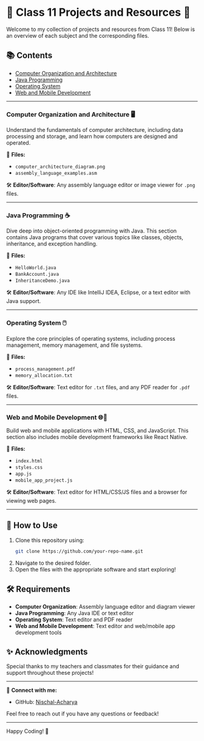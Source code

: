 # 🌟 Class 11 Projects and Resources 🌟

Welcome to my collection of projects and resources from Class 11! Below is an overview of each subject and the corresponding files.

## 📚 Contents

- [Computer Organization and Architecture](#computer-organization-and-architecture)
- [Java Programming](#java-programming)
- [Operating System](#operating-system)
- [Web and Mobile Development](#web-and-mobile-development)

---

### Computer Organization and Architecture 🖥️
Understand the fundamentals of computer architecture, including data processing and storage, and learn how computers are designed and operated.

🔗 **Files:**
- `computer_architecture_diagram.png`
- `assembly_language_examples.asm`

🛠️ **Editor/Software**: Any assembly language editor or image viewer for `.png` files.

---

### Java Programming ☕
Dive deep into object-oriented programming with Java. This section contains Java programs that cover various topics like classes, objects, inheritance, and exception handling.

🔗 **Files:**
- `HelloWorld.java`
- `BankAccount.java`
- `InheritanceDemo.java`

🛠️ **Editor/Software**: Any IDE like IntelliJ IDEA, Eclipse, or a text editor with Java support.

---

### Operating System 🖱️
Explore the core principles of operating systems, including process management, memory management, and file systems.

🔗 **Files:**
- `process_management.pdf`
- `memory_allocation.txt`

🛠️ **Editor/Software**: Text editor for `.txt` files, and any PDF reader for `.pdf` files.

---

### Web and Mobile Development 🌐📱
Build web and mobile applications with HTML, CSS, and JavaScript. This section also includes mobile development frameworks like React Native.

🔗 **Files:**
- `index.html`
- `styles.css`
- `app.js`
- `mobile_app_project.js`

🛠️ **Editor/Software**: Text editor for HTML/CSS/JS files and a browser for viewing web pages.

---

## 🚀 How to Use

1. Clone this repository using:
    ```bash
    git clone https://github.com/your-repo-name.git
    ```
2. Navigate to the desired folder.
3. Open the files with the appropriate software and start exploring!

## 🛠️ Requirements

- **Computer Organization**: Assembly language editor and diagram viewer
- **Java Programming**: Any Java IDE or text editor
- **Operating System**: Text editor and PDF reader
- **Web and Mobile Development**: Text editor and web/mobile app development tools

## ✨ Acknowledgments

Special thanks to my teachers and classmates for their guidance and support throughout these projects!

---

🔗 **Connect with me:**
- GitHub: [Nischal-Acharya](https://github.com/Nischal-Acharya)

Feel free to reach out if you have any questions or feedback!

---

Happy Coding! 🎉
